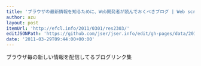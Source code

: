 ```yaml
---
title: 'ブラウザの最新情報を知るために、Web開発者が読んでおくべきブログ | Web scratch'
author: azu
layout: post
itemUrl: 'http://efcl.info/2011/0301/res2303/'
editJSONPath: 'https://github.com/jser/jser.info/edit/gh-pages/data/2011/03/index.json'
date: '2011-03-29T09:44:00+00:00'
---
```

ブラウザ毎の新しい情報を配信してるブログリンク集
